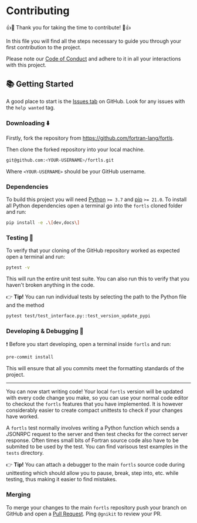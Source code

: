 # Contributing

👍🎉 Thank you for taking the time to contribute! 🎉👍

In this file you will find all the steps necessary to guide you through your first contribution to the project.

Please note our [Code of Conduct](https://github.com/fortran-lang/fortls/blob/master/CODE_OF_CONDUCT.md) and adhere to it in all your interactions with this project.

## 📚 Getting Started

A good place to start is the [Issues tab](https://github.com/fortran-lang/fortls/issues) on GitHub. Look for any issues with the `help wanted` tag.

### Downloading ⬇️

Firstly, fork the repository from <https://github.com/fortran-lang/fortls>.

Then clone the forked repository into your local machine.

```sh
git@github.com:<YOUR-USERNAME>/fortls.git
```

Where `<YOUR-USERNAME>` should be your GitHub username.

### Dependencies

To build this project you will need [Python](https://www.python.org/) `>= 3.7` and [pip](https://www.python.org/) `>= 21.0`.
To install all Python dependencies open a terminal go into the `fortls` cloned folder and run:

```sh
pip install -e .\[dev,docs\]
```

### Testing 🧪

To verify that your cloning of the GitHub repository worked as expected open a terminal and run:

```sh
pytest -v
```

This will run the entire unit test suite. You can also run this to verify that you haven't broken anything in the code.

👉 **Tip!** You can run individual tests by selecting the path to the Python file and the method

```sh
pytest test/test_interface.py::test_version_update_pypi
```

### Developing & Debugging 🐞️

❗️ Before you start developing, open a terminal inside `fortls` and run:

```sh
pre-commit install
```

This will ensure that all you commits meet the formatting standards of the project.

---

You can now start writing code! Your local `fortls` version will be updated with every code change you make, so you can use your normal code editor to checkout the `fortls` features that you have implemented.
It is however considerably easier to create compact unittests to check if your changes have worked.

A `fortls` test normally involves writing a Python function which sends a JSONRPC request to the server and then test checks for the correct server response.
Often times small bits of Fortran source code also have to be submited to be used by the test.
You can find varisous test examples in the `tests` directory.

👉 **Tip!** You can attach a debugger to the main `fortls` source code during unittesting which should allow you to pause, break, step into, etc. while testing, thus making it easier to find mistakes.

### Merging

To merge your changes to the main `fortls` repository push your branch on GitHub and open a [Pull Request](https://github.com/fortran-lang/fortls/pulls). Ping `@gnikit` to review your PR.
